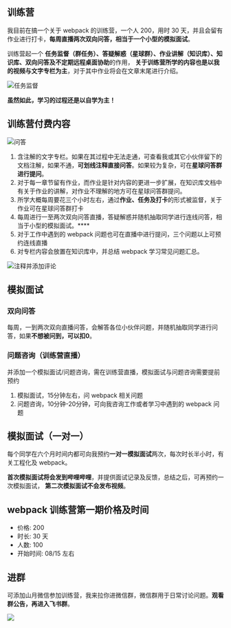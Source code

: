 ## 训练营

我目前在搞一个关于 webpack 的训练营，一个人 200，用时 30 天，并且会留有作业进行打卡，**每周直播两次双向问答，相当于一个小型的模拟面试**。

训练营起一个 **任务监督（群任务）、答疑解惑（星球群）、作业讲解（知识库）、知识库、双向问答及不定期远程桌面协助**的作用， **关于训练营所学的内容也是以我的视频与文字专栏为主**，对于其中作业将会在文章末尾进行介绍。

![任务监督](https://static.shanyue.tech/images/22-05-31/clipboard-5729.c9fd40.webp)

**虽然如此，学习的过程还是以自学为主！**

## 训练营付费内容

![问答](https://p9-juejin.byteimg.com/tos-cn-i-k3u1fbpfcp/bef203f4ee104864b8c46fbcfbf9f6b5~tplv-k3u1fbpfcp-watermark.image?)

1. 含注解的文字专栏。如果在其过程中无法走通，可查看我或其它小伙伴留下的文档注解，如果不通，**可划线注释直接问答**。如果较为复杂，可在**星球问答群进行提问**。
2. 对于每一章节留有作业，而作业是针对内容的更进一步扩展，在知识库文档中有关于作业的讲解，对作业不理解的地方可在星球问答群提问。
3. 所学大概每周要花三个小时左右，通过**作业、任务及打卡**的形式被监督，关于作业可在星球问答群打卡
4. 每周进行一至两次双向问答直播，答疑解惑并随机抽取同学进行连线问答，相当于小型的模拟面试。****
5. 对于工作中遇到的 webpack 问题也可在直播中进行提问，三个问题以上可预约连线直播
6. 对专栏内容会放置在知识库中，并总结 webpack 学习常见问题汇总。

![注释并添加评论](https://static.shanyue.tech/images/22-07-19/clipboard-5763.12f98e.webp)

## 模拟面试

### 双向问答

每周，一到两次双向直播问答，会解答各位小伙伴问题，并随机抽取同学进行问答，如果**不想被问到，可以扣0**。

### 问题咨询（训练营直播）

并添加一个模拟面试/问题咨询，需在训练营直播，模拟面试与问题咨询需要提前预约

1. 模拟面试，15分钟左右，问 webpack 相关问题
2. 问题咨询，10分钟-20分钟，可向我咨询工作或者学习中遇到的 webpack 问题

## 模拟面试（一对一）

每个同学在六个月时间内都可向我预约**一对一模拟面试**两次，每次时长半小时，有关工程化及 webpack。

**首次模拟面试将会发到哔哩哔哩**，并提供面试记录及反馈，总结之后，可再预约一次模拟面试， **第二次模拟面试不会发布视频**。

## webpack 训练营第一期价格及时间

+ 价格: 200
+ 时长: 30 天
+ 人数: 100
+ 开始时间: 08/15 左右

## 进群

可添加山月微信参加训练营，我来拉你进微信群，微信群用于日常讨论问题。**观看群公告，再进入飞书群**。

![](https://static.shanyue.tech/images/22-05-18/clipboard-8626.a61f42.webp)

